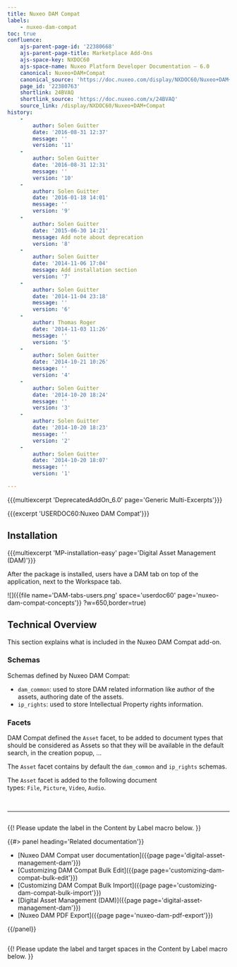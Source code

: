 ```yaml
---
title: Nuxeo DAM Compat
labels:
    - nuxeo-dam-compat
toc: true
confluence:
    ajs-parent-page-id: '22380668'
    ajs-parent-page-title: Marketplace Add-Ons
    ajs-space-key: NXDOC60
    ajs-space-name: Nuxeo Platform Developer Documentation — 6.0
    canonical: Nuxeo+DAM+Compat
    canonical_source: 'https://doc.nuxeo.com/display/NXDOC60/Nuxeo+DAM+Compat'
    page_id: '22380763'
    shortlink: 24BVAQ
    shortlink_source: 'https://doc.nuxeo.com/x/24BVAQ'
    source_link: /display/NXDOC60/Nuxeo+DAM+Compat
history:
    - 
        author: Solen Guitter
        date: '2016-08-31 12:37'
        message: ''
        version: '11'
    - 
        author: Solen Guitter
        date: '2016-08-31 12:31'
        message: ''
        version: '10'
    - 
        author: Solen Guitter
        date: '2016-01-18 14:01'
        message: ''
        version: '9'
    - 
        author: Solen Guitter
        date: '2015-06-30 14:21'
        message: Add note about deprecation
        version: '8'
    - 
        author: Solen Guitter
        date: '2014-11-06 17:04'
        message: Add installation section
        version: '7'
    - 
        author: Solen Guitter
        date: '2014-11-04 23:18'
        message: ''
        version: '6'
    - 
        author: Thomas Roger
        date: '2014-11-03 11:26'
        message: ''
        version: '5'
    - 
        author: Solen Guitter
        date: '2014-10-21 10:26'
        message: ''
        version: '4'
    - 
        author: Solen Guitter
        date: '2014-10-20 18:24'
        message: ''
        version: '3'
    - 
        author: Solen Guitter
        date: '2014-10-20 18:23'
        message: ''
        version: '2'
    - 
        author: Solen Guitter
        date: '2014-10-20 18:07'
        message: ''
        version: '1'

---
```

{{{multiexcerpt 'DeprecatedAddOn_6.0' page='Generic Multi-Excerpts'}}}

{{{excerpt 'USERDOC60:Nuxeo DAM Compat'}}}

## Installation

{{{multiexcerpt 'MP-installation-easy' page='Digital Asset Management (DAM)'}}}

After the package is installed, users have a DAM tab on top of the application, next to the Workspace tab.

![]({{file name='DAM-tabs-users.png' space='userdoc60' page='nuxeo-dam-compat-concepts'}} ?w=650,border=true)

## Technical Overview

This section explains what is included in the Nuxeo DAM Compat add-on.

### Schemas

Schemas defined by Nuxeo DAM Compat:

*   `dam_common`:&nbsp;used to store DAM related&nbsp;information like author of the assets, authoring date of the assets.
*   `ip_rights`: used to store Intellectual Property rights information.&nbsp;

### Facets

DAM Compat defined the&nbsp;`Asset`&nbsp;facet, to be added to document types that should be considered as Assets so that they will be available in the default search, in the creation popup, ...

The&nbsp;`Asset`&nbsp;facet contains by default the&nbsp;`dam_common`&nbsp;and&nbsp;`ip_rights`&nbsp;schemas.

The&nbsp;`Asset`&nbsp;facet is added to the following document types:&nbsp;`File`,&nbsp;`Picture`,&nbsp;`Video`,&nbsp;`Audio`.

&nbsp;

* * *

<div class="row" data-equalizer data-equalize-on="medium"><div class="column medium-6">

{{! Please update the label in the Content by Label macro below. }}

{{#> panel heading='Related documentation'}}

*   [Nuxeo DAM Compat user documentation]({{page page='digital-asset-management-dam'}})
*   [Customizing DAM Compat Bulk Edit]({{page page='customizing-dam-compat-bulk-edit'}})
*   [Customizing DAM Compat Bulk Import]({{page page='customizing-dam-compat-bulk-import'}})
*   [Digital Asset Management (DAM)]({{page page='digital-asset-management-dam'}})
*   [Nuxeo DAM PDF Export]({{page page='nuxeo-dam-pdf-export'}})

{{/panel}}</div><div class="column medium-6">

{{! Please update the label and target spaces in the Content by Label macro below. }}

&nbsp;

</div></div>